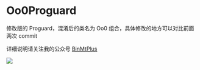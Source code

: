 # Oo0Proguard

修改版的 Proguard，混淆后的类名为 Oo0 组合，具体修改的地方可以对比前面两次 commit

详细说明请关注我的公众号 [BinMtPlus](https://mp.weixin.qq.com/s/T8CFMjQ5_te1fIHzwzTpUg)

![](http://qdn.135editor.com/3529324/2017/FprvsSj-GWiVG6qOrFaKi4dG4-SN.png)